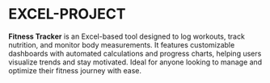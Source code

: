 # EXCEL-PROJECT
**Fitness Tracker** is an Excel-based tool designed to log workouts, track nutrition, and monitor body measurements. It features customizable dashboards with automated calculations and progress charts, helping users visualize trends and stay motivated. Ideal for anyone looking to manage and optimize their fitness journey with ease.
